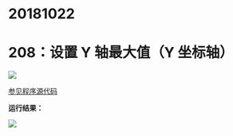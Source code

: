 # 20181022

# 208：设置 Y 轴最大值（Y 坐标轴）

<img src="http://image.renkaigis.com/keepcoding/2018102201.png">

<a href="https://github.com/renkaigis/KeepCoding/tree/master/2018/10/22" target="_blank">参见程序源代码</a>

**运行结果：**

<img src="http://image.renkaigis.com/keepcoding/2018102202.png">